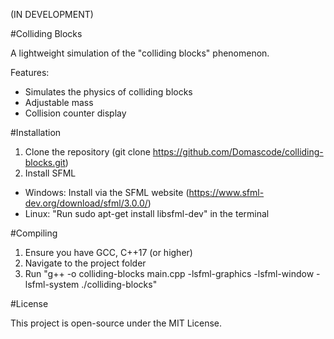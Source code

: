 (IN DEVELOPMENT)

#Colliding Blocks

A lightweight simulation of the "colliding blocks" phenomenon.


Features:
- Simulates the physics of colliding blocks
- Adjustable mass
- Collision counter display


#Installation
1. Clone the repository (git clone https://github.com/Domascode/colliding-blocks.git)
2. Install SFML
  - Windows: Install via the SFML website (https://www.sfml-dev.org/download/sfml/3.0.0/)
  - Linux: "Run sudo apt-get install libsfml-dev" in the terminal


#Compiling
1. Ensure you have GCC, C++17 (or higher)
2. Navigate to the project folder
3. Run "g++ -o colliding-blocks main.cpp -lsfml-graphics -lsfml-window -lsfml-system
./colliding-blocks"


#License

This project is open-source under the MIT License.

